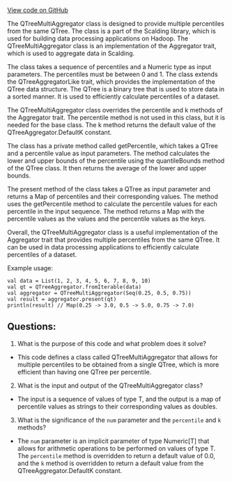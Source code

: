 [View code on GitHub](https://github.com/misbahsy/the-algorithm/src/scala/com/twitter/simclusters_v2/scalding/common/QTreeMultiAggregator.scala)

The QTreeMultiAggregator class is designed to provide multiple percentiles from the same QTree. The class is a part of the Scalding library, which is used for building data processing applications on Hadoop. The QTreeMultiAggregator class is an implementation of the Aggregator trait, which is used to aggregate data in Scalding. 

The class takes a sequence of percentiles and a Numeric type as input parameters. The percentiles must be between 0 and 1. The class extends the QTreeAggregatorLike trait, which provides the implementation of the QTree data structure. The QTree is a binary tree that is used to store data in a sorted manner. It is used to efficiently calculate percentiles of a dataset. 

The QTreeMultiAggregator class overrides the percentile and k methods of the Aggregator trait. The percentile method is not used in this class, but it is needed for the base class. The k method returns the default value of the QTreeAggregator.DefaultK constant. 

The class has a private method called getPercentile, which takes a QTree and a percentile value as input parameters. The method calculates the lower and upper bounds of the percentile using the quantileBounds method of the QTree class. It then returns the average of the lower and upper bounds. 

The present method of the class takes a QTree as input parameter and returns a Map of percentiles and their corresponding values. The method uses the getPercentile method to calculate the percentile values for each percentile in the input sequence. The method returns a Map with the percentile values as the values and the percentile values as the keys. 

Overall, the QTreeMultiAggregator class is a useful implementation of the Aggregator trait that provides multiple percentiles from the same QTree. It can be used in data processing applications to efficiently calculate percentiles of a dataset. 

Example usage:

```
val data = List(1, 2, 3, 4, 5, 6, 7, 8, 9, 10)
val qt = QTreeAggregator.fromIterable(data)
val aggregator = QTreeMultiAggregator(Seq(0.25, 0.5, 0.75))
val result = aggregator.present(qt)
println(result) // Map(0.25 -> 3.0, 0.5 -> 5.0, 0.75 -> 7.0)
```
## Questions: 
 1. What is the purpose of this code and what problem does it solve?
- This code defines a class called QTreeMultiAggregator that allows for multiple percentiles to be obtained from a single QTree, which is more efficient than having one QTree per percentile.

2. What is the input and output of the QTreeMultiAggregator class?
- The input is a sequence of values of type T, and the output is a map of percentile values as strings to their corresponding values as doubles.

3. What is the significance of the `num` parameter and the `percentile` and `k` methods?
- The `num` parameter is an implicit parameter of type Numeric[T] that allows for arithmetic operations to be performed on values of type T. The `percentile` method is overridden to return a default value of 0.0, and the `k` method is overridden to return a default value from the QTreeAggregator.DefaultK constant.